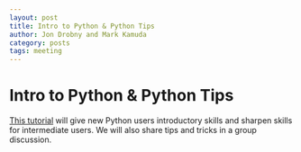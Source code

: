 ```yaml
---
layout: post
title: Intro to Python & Python Tips
author: Jon Drobny and Mark Kamuda
category: posts
tags: meeting 
---
```


# Intro to Python & Python Tips

[This tutorial][python_presentation] will give new Python users introductory skills and sharpen skills for intermediate users. We will also share tips and tricks in a group discussion.



[python_presentation]: https://github.com/thehackerwithin/illinois/blob/master/python_tips/Python%20Tutorial.ipynb
[python_tips]: https://github.com/thehackerwithin/illinois/blob/master/python_tips/python_tips.ipynb
